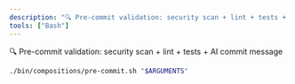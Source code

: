 ```yaml
---
description: "🔍 Pre-commit validation: security scan + lint + tests + AI commit message"
tools: ["Bash"]
---
```


🔍 Pre-commit validation: security scan + lint + tests + AI commit message

```bash
./bin/compositions/pre-commit.sh "$ARGUMENTS"
```
